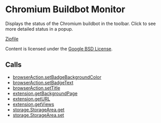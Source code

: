 
Chromium Buildbot Monitor
=======

Displays the status of the Chromium buildbot in the toolbar.  Click to see more detailed status in a popup.

[Zipfile](http://developer.chrome.com/extensions/examples/extensions/buildbot.zip)

Content is licensed under the [Google BSD License](http://code.google.com/google_bsd_license.html).

Calls
-----

* [browserAction.setBadgeBackgroundColor](http://developer.chrome.com/extensions/browserAction.html#method-setBadgeBackgroundColor)
* [browserAction.setBadgeText](http://developer.chrome.com/extensions/browserAction.html#method-setBadgeText)
* [browserAction.setTitle](http://developer.chrome.com/extensions/browserAction.html#method-setTitle)
* [extension.getBackgroundPage](http://developer.chrome.com/extensions/extension.html#method-getBackgroundPage)
* [extension.getURL](http://developer.chrome.com/extensions/extension.html#method-getURL)
* [extension.getViews](http://developer.chrome.com/extensions/extension.html#method-getViews)
* [storage.StorageArea.get](http://developer.chrome.com/extensions/storage.html#method-StorageArea-get)
* [storage.StorageArea.set](http://developer.chrome.com/extensions/storage.html#method-StorageArea-set)
